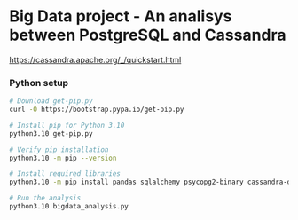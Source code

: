 # Big Data project - An analisys between PostgreSQL and Cassandra

https://cassandra.apache.org/_/quickstart.html

### Python setup

```sh
# Download get-pip.py
curl -O https://bootstrap.pypa.io/get-pip.py

# Install pip for Python 3.10
python3.10 get-pip.py

# Verify pip installation
python3.10 -m pip --version

# Install required libraries
python3.10 -m pip install pandas sqlalchemy psycopg2-binary cassandra-driver

# Run the analysis
python3.10 bigdata_analysis.py
```
